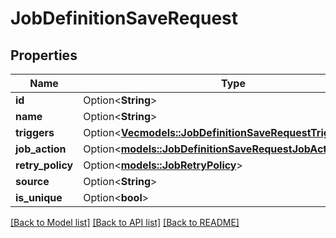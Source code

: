 # JobDefinitionSaveRequest

## Properties

Name | Type | Description | Notes
------------ | ------------- | ------------- | -------------
**id** | Option<**String**> |  | [optional]
**name** | Option<**String**> |  | [optional]
**triggers** | Option<[**Vec<models::JobDefinitionSaveRequestTriggersInner>**](JobDefinitionSaveRequest_triggers_inner.md)> |  | [optional]
**job_action** | Option<[**models::JobDefinitionSaveRequestJobAction**](JobDefinitionSaveRequest_jobAction.md)> |  | [optional]
**retry_policy** | Option<[**models::JobRetryPolicy**](JobRetryPolicy.md)> |  | [optional]
**source** | Option<**String**> |  | [optional]
**is_unique** | Option<**bool**> |  | [optional]

[[Back to Model list]](../README.md#documentation-for-models) [[Back to API list]](../README.md#documentation-for-api-endpoints) [[Back to README]](../README.md)


